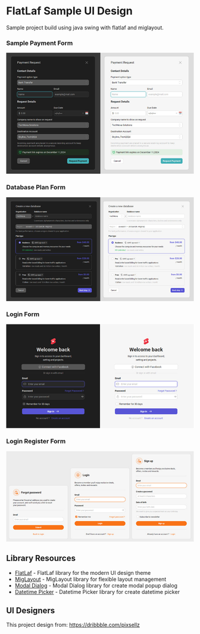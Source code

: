 # FlatLaf Sample UI Design

Sample project build using java swing with flatlaf and miglayout.

### Sample Payment Form
<img src="https://github.com/DJ-Raven/flatlaf-sample-ui-design/blob/main/screenshot/payment.jpg" alt="sample payment"/>

### Database Plan Form
<img src="https://github.com/DJ-Raven/flatlaf-sample-ui-design/blob/main/screenshot/database_plan.jpg" alt="sample data plan"/>

### Login Form
<img src="https://github.com/DJ-Raven/flatlaf-sample-ui-design/blob/main/screenshot/login.jpg" alt="sample login"/>

### Login Register Form
<img src="https://github.com/DJ-Raven/flatlaf-sample-ui-design/blob/main/screenshot/login_register.jpg" alt="sample login register"/>

## Library Resources
- [FlatLaf](https://github.com/JFormDesigner/FlatLaf) - FlatLaf library for the modern UI design theme
- [MigLayout](https://github.com/mikaelgrev/miglayout) - MigLayout library for flexible layout management
- [Modal Dialog](https://github.com/DJ-Raven/swing-modal-dialog) - Modal Dialog library for create modal popup dialog
- [Datetime Picker](https://github.com/DJ-Raven/swing-datetime-picker) - Datetime Picker library for create datetime picker

## UI Designers
This project design from: https://dribbble.com/pixsellz

